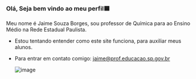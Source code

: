 ### Olá, Seja bem vindo ao meu perfil🟦

 Meu nome é Jaime Souza Borges, sou professor de Química para ao Ensino Médio na Rede Estadual Paulista.
- Estou tentando entender como este site funciona, para auxiliar meus alunos.
- Para entrar em contato comigo:
  jaime@prof.educacao.sp.gov.br

  ![image](https://github.com/jaimeprofessor/jaimeprofessor/assets/170634038/3b0a3be8-5ed9-4299-801c-526f15747739)


<!---
jaimeprofessor/jaimeprofessor is a ✨ special ✨ repository because its `README.md` (this file) appears on your GitHub profile.
You can click the Preview link to take a look at your changes.
--->
